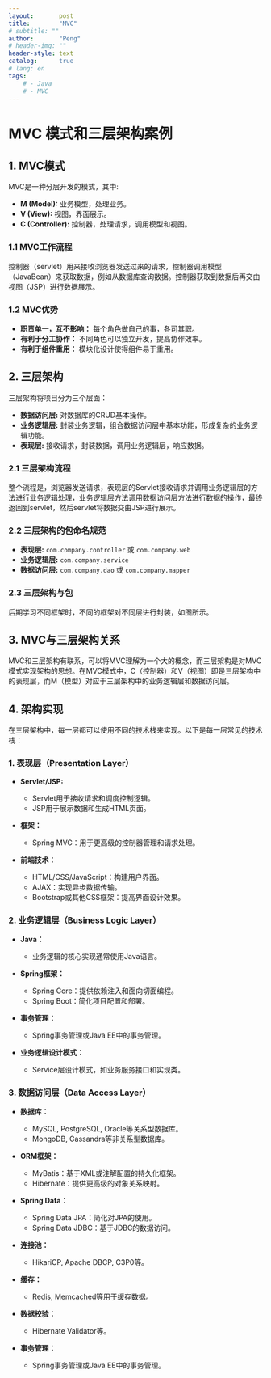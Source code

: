 ```yaml
---
layout:       post
title:        "MVC"
# subtitle: ""
author:       "Peng"
# header-img: ""
header-style: text
catalog:      true
# lang: en
tags:
    # - Java
    # - MVC
---
```


# MVC 模式和三层架构案例

## 1. MVC模式

MVC是一种分层开发的模式，其中:

- **M (Model):** 业务模型，处理业务。
- **V (View):** 视图，界面展示。
- **C (Controller):** 控制器，处理请求，调用模型和视图。

### 1.1 MVC工作流程

控制器（servlet）用来接收浏览器发送过来的请求，控制器调用模型（JavaBean）来获取数据，例如从数据库查询数据。控制器获取到数据后再交由视图（JSP）进行数据展示。

### 1.2 MVC优势

- **职责单一，互不影响：** 每个角色做自己的事，各司其职。
- **有利于分工协作：** 不同角色可以独立开发，提高协作效率。
- **有利于组件重用：** 模块化设计使得组件易于重用。

## 2. 三层架构

三层架构将项目分为三个层面：

- **数据访问层:** 对数据库的CRUD基本操作。
- **业务逻辑层:** 封装业务逻辑，组合数据访问层中基本功能，形成复杂的业务逻辑功能。
- **表现层:** 接收请求，封装数据，调用业务逻辑层，响应数据。

### 2.1 三层架构流程

整个流程是，浏览器发送请求，表现层的Servlet接收请求并调用业务逻辑层的方法进行业务逻辑处理，业务逻辑层方法调用数据访问层方法进行数据的操作，最终返回到servlet，然后servlet将数据交由JSP进行展示。

### 2.2 三层架构的包命名规范

- **表现层:** `com.company.controller` 或 `com.company.web`
- **业务逻辑层:** `com.company.service`
- **数据访问层:** `com.company.dao` 或 `com.company.mapper`

### 2.3 三层架构与包

后期学习不同框架时，不同的框架对不同层进行封装，如图所示。

## 3. MVC与三层架构关系

MVC和三层架构有联系，可以将MVC理解为一个大的概念，而三层架构是对MVC模式实现架构的思想。在MVC模式中，C（控制器）和V（视图）即是三层架构中的表现层，而M（模型）对应于三层架构中的业务逻辑层和数据访问层。

## 4. 架构实现
在三层架构中，每一层都可以使用不同的技术栈来实现。以下是每一层常见的技术栈：

### 1. 表现层（Presentation Layer）

- **Servlet/JSP:**
  - Servlet用于接收请求和调度控制逻辑。
  - JSP用于展示数据和生成HTML页面。

- **框架：**
  - Spring MVC：用于更高级的控制器管理和请求处理。

- **前端技术：**
  - HTML/CSS/JavaScript：构建用户界面。
  - AJAX：实现异步数据传输。
  - Bootstrap或其他CSS框架：提高界面设计效果。

### 2. 业务逻辑层（Business Logic Layer）

- **Java：**
  - 业务逻辑的核心实现通常使用Java语言。

- **Spring框架：**
  - Spring Core：提供依赖注入和面向切面编程。
  - Spring Boot：简化项目配置和部署。

- **事务管理：**
  - Spring事务管理或Java EE中的事务管理。

- **业务逻辑设计模式：**
  - Service层设计模式，如业务服务接口和实现类。

### 3. 数据访问层（Data Access Layer）

- **数据库：**
  - MySQL, PostgreSQL, Oracle等关系型数据库。
  - MongoDB, Cassandra等非关系型数据库。

- **ORM框架：**
  - MyBatis：基于XML或注解配置的持久化框架。
  - Hibernate：提供更高级的对象关系映射。

- **Spring Data：**
  - Spring Data JPA：简化对JPA的使用。
  - Spring Data JDBC：基于JDBC的数据访问。

- **连接池：**
  - HikariCP, Apache DBCP, C3P0等。

- **缓存：**
  - Redis, Memcached等用于缓存数据。

- **数据校验：**
  - Hibernate Validator等。

- **事务管理：**
  - Spring事务管理或Java EE中的事务管理。